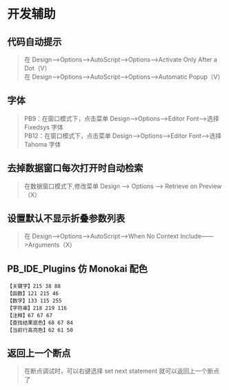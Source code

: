 # 开发辅助

## 代码自动提示

> 在 Design——>Options——>AutoScript——>Options——>Activate Only After a Dot（V）  
> 在 Design——>Options——>AutoScript——>Options——>Automatic Popup（V）

## 字体

> PB9：在窗口模式下，点击菜单 Design——>Options——>Editor Font——>选择 Fixedsys 字体  
> PB12：在窗口模式下，点击菜单 Design——>Options——>Editor Font——>选择 Tahoma 字体

## 去掉数据窗口每次打开时自动检索

> 在数据窗口模式下,修改菜单 Design ——> Options ——> Retrieve on Preview（X）

## 设置默认不显示折叠参数列表

> 在 Design——>Options——>AutoScript——>When No Context Include——>Arguments（X）

## PB_IDE_Plugins 仿 Monokai 配色

```
【关键字】215 38 88
【函数】121 215 46
【数字】133 115 255
【字符串】218 219 116
【注释】67 67 67
【查找结果底色】68 67 84
【当前行高亮色】62 61 50
```

## 返回上一个断点

> 在断点调试时，可以右键选择 set next statement 就可以返回上一个断点了
